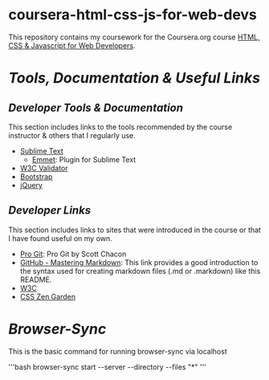 # coursera-html-css-js-for-web-devs
This repository contains my coursework for the Coursera.org course [HTML, CSS &amp; Javascript for Web Developers](https://www.coursera.org/learn/html-css-javascript-for-web-developers).

# _**Tools, Documentation &amp; Useful Links**_
## _Developer Tools &amp; Documentation_
This section includes links to the tools recommended by the course instructor &amp; others that I regularly use.
* [Sublime Text](https://www.sublimetext.com/)
	* [Emmet](http://emmet.io/): Plugin for Sublime Text
* [W3C Validator](https://validator.w3.org/)
* [Bootstrap](http://getbootstrap.com/getting-started/)
* [jQuery](http://jquery.com/download/)

## _Developer Links_
This section includes links to sites that were introduced in the course or that I have found useful on my own.
* [Pro Git](https://git-scm.com/book/en/v2): Pro Git by Scott Chacon
* [GitHub - Mastering Markdown](https://guides.github.com/features/mastering-markdown/): This link provides a good introduction to the syntax used for creating markdown files \(.md or .markdown\) like this README.
* [W3C](https://www.w3.org/)
* [CSS Zen Garden](http://www.csszengarden.com/)

# _**Browser-Sync**_
This is the basic command for running browser-sync via localhost

'''bash
browser-sync start --server --directory --files "*"
'''